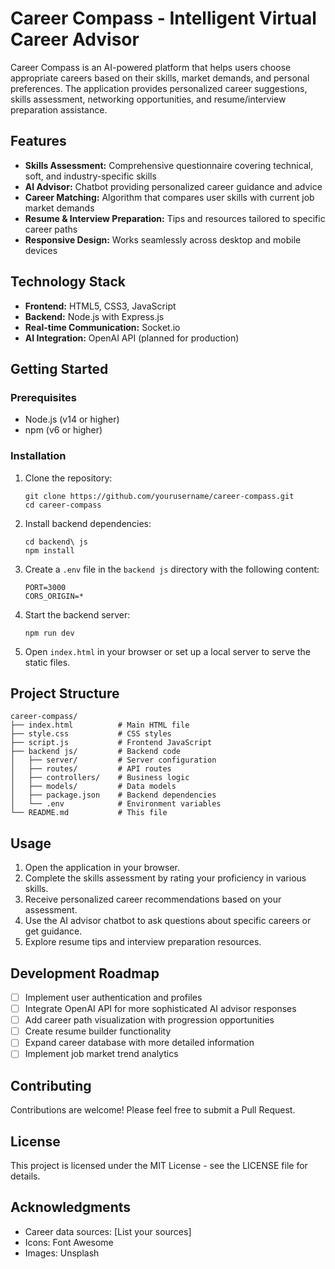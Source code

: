# Career Compass - Intelligent Virtual Career Advisor

Career Compass is an AI-powered platform that helps users choose appropriate careers based on their skills, market demands, and personal preferences. The application provides personalized career suggestions, skills assessment, networking opportunities, and resume/interview preparation assistance.

## Features

- **Skills Assessment:** Comprehensive questionnaire covering technical, soft, and industry-specific skills
- **AI Advisor:** Chatbot providing personalized career guidance and advice
- **Career Matching:** Algorithm that compares user skills with current job market demands
- **Resume & Interview Preparation:** Tips and resources tailored to specific career paths
- **Responsive Design:** Works seamlessly across desktop and mobile devices

## Technology Stack

- **Frontend:** HTML5, CSS3, JavaScript
- **Backend:** Node.js with Express.js
- **Real-time Communication:** Socket.io
- **AI Integration:** OpenAI API (planned for production)

## Getting Started

### Prerequisites

- Node.js (v14 or higher)
- npm (v6 or higher)

### Installation

1. Clone the repository:

   ```
   git clone https://github.com/yourusername/career-compass.git
   cd career-compass
   ```

2. Install backend dependencies:

   ```
   cd backend\ js
   npm install
   ```

3. Create a `.env` file in the `backend js` directory with the following content:

   ```
   PORT=3000
   CORS_ORIGIN=*
   ```

4. Start the backend server:

   ```
   npm run dev
   ```

5. Open `index.html` in your browser or set up a local server to serve the static files.

## Project Structure

```
career-compass/
├── index.html          # Main HTML file
├── style.css           # CSS styles
├── script.js           # Frontend JavaScript
├── backend js/         # Backend code
│   ├── server/         # Server configuration
│   ├── routes/         # API routes
│   ├── controllers/    # Business logic
│   ├── models/         # Data models
│   ├── package.json    # Backend dependencies
│   └── .env            # Environment variables
└── README.md           # This file
```

## Usage

1. Open the application in your browser.
2. Complete the skills assessment by rating your proficiency in various skills.
3. Receive personalized career recommendations based on your assessment.
4. Use the AI advisor chatbot to ask questions about specific careers or get guidance.
5. Explore resume tips and interview preparation resources.

## Development Roadmap

- [ ] Implement user authentication and profiles
- [ ] Integrate OpenAI API for more sophisticated AI advisor responses
- [ ] Add career path visualization with progression opportunities
- [ ] Create resume builder functionality
- [ ] Expand career database with more detailed information
- [ ] Implement job market trend analytics

## Contributing

Contributions are welcome! Please feel free to submit a Pull Request.

## License

This project is licensed under the MIT License - see the LICENSE file for details.

## Acknowledgments

- Career data sources: [List your sources]
- Icons: Font Awesome
- Images: Unsplash
